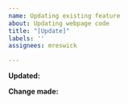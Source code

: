 ```yaml
---
name: Updating existing feature
about: Updating webpage code
title: "[Update]"
labels: ''
assignees: mreswick

---
```


**Updated:**

**Change made:**
